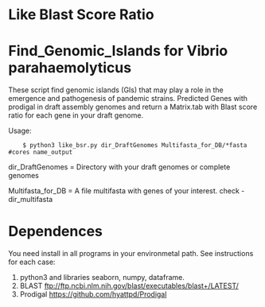 # Like Blast Score Ratio
# Find_Genomic_Islands for Vibrio parahaemolyticus 

These script find genomic islands (GIs) that may play a role in the emergence and pathogenesis of pandemic strains. Predicted Genes with prodigal in draft assembly genomes and return a Matrix.tab with Blast score ratio for each gene in your draft genome.

Usage:


        $ python3 like_bsr.py dir_DraftGenomes Multifasta_for_DB/*fasta #cores name_output
        
  
dir_DraftGenomes = Directory with your draft genomes or complete genomes



Multifasta_for_DB = A file multifasta with genes of your interest. check - dir_multifasta 

# Dependences

You need install in all programs in your environmetal path. See instructions for each case: 

1. python3 and libraries seaborn, numpy, dataframe.
2. BLAST ftp://ftp.ncbi.nlm.nih.gov/blast/executables/blast+/LATEST/
3. Prodigal https://github.com/hyattpd/Prodigal
       
